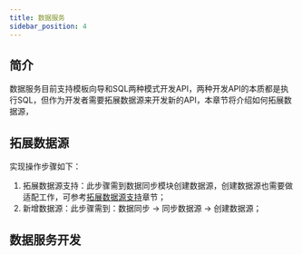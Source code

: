 ```yaml
---
title: 数据服务
sidebar_position: 4
---
```


## 简介

数据服务目前支持模板向导和SQL两种模式开发API，两种开发API的本质都是执行SQL，但作为开发者需要拓展数据源来开发新的API，本章节将介绍如何拓展数据源，


## 拓展数据源

实现操作步骤如下：

1. 拓展数据源支持：此步骤需到数据同步模块创建数据源，创建数据源也需要做适配工作，可参考[拓展数据源支持](/docs/dev-docs/application/extend_datasource)章节；
2. 新增数据源：此步骤需到：数据同步 -> 同步数据源 -> 创建数据源；

## 数据服务开发